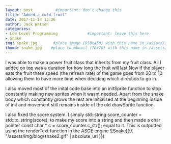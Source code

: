 ```yaml
---
layout: post          #important: don't change this
title: "Added a cold fruit"
date: 2017-11-14 13:26
author: Jack Watson
categories:
- Low Level Programming             #important: leave this here
- Snake
img: snake.jpg       #place image (850x450) with this name in /assets/img/blog/
thumb: snake.jpg    #place thumbnail (70x70) with this name in /assets/img/blog/thumbs/
---
```


<!--more-->
I was able to make a power fruit class that inherits from my fruit class. All I added on top was a duration for how long the fruit will last
Now if the player eats the fruit there speed (the refresh rate) of the game goes from 20 to 10 allowing them to have more time when deciding
which direction to go in.

I also moved most of the inital code base into an initSprite function to stop constantly making new sprites when it wasnt needed. Apart
from the snake body which constantly grows the rest are initialised at the beginning inside of init and movement still remains inside of
the old drawSprite function.

I also fixed the score system. I simply std::string score_counter = std::to_string(score); to make my score into a string and then made 
a char pointer const char * c = score_counter.c_str(); equal to it. This is outputted using the renderText function in the ASGE engine
![Snake]({{ "/assets/img/blog/snake2.gif" | absolute_url }})
